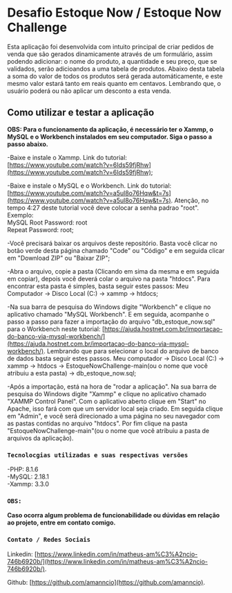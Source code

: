 # Desafio Estoque Now / Estoque Now Challenge

Esta aplicação foi desenvolvida com intuito principal de criar pedidos de venda que são gerados dinamicamente através de um formulário, assim podendo adicionar: o nome do produto, a quantidade e seu preço, que se validados, serão adicioandos a uma tabela de produtos. Abaixo desta tabela a soma do valor de todos os produtos será gerada automáticamente, e este mesmo valor estará tanto em reais quanto em centavos. Lembrando que, o usuário poderá ou não aplicar um desconto a esta venda.

## Como utilizar e testar a aplicação
**OBS: Para o funcionamento da aplicação, é necessário ter o Xammp, o MySQL e o Workbench instalados em seu computador. Siga o passo a passo abaixo.**

-Baixe e instale o Xammp. Link do tutorial: [https://www.youtube.com/watch?v=6Ids59fjRhw](https://www.youtube.com/watch?v=6Ids59fjRhw);

-Baixe e instale o MySQL e o Workbench. Link do tutorial: [https://www.youtube.com/watch?v=a5ul8o76Hqw&t=7s](https://www.youtube.com/watch?v=a5ul8o76Hqw&t=7s). Atenção, no tempo 4:27 deste tutorial você deve colocar a senha padrao "root". 
Exemplo:  
MySQL Root Password: root  
Repeat Password: root;

-Você precisará baixar os arquivos deste repositório. Basta você clicar no botão verde desta página chamado "Code" ou "Código" e em seguida clicar em "Download ZIP" ou "Baixar ZIP";

-Abra o arquivo, copie a pasta (Clicando em sima da mesma e em seguida em copiar), depois você deverá colar o arquivo na pasta "htdocs". Para encontrar esta pasta é simples, basta seguir estes passos: Meu Computador -> Disco Local (C:) -> xammp -> htdocs;

-Na sua barra de pesquisa do Windows digite "Workbench" e clique no aplicativo chamado "MySQL Workbench". E em seguida, acompanhe o passo a passo para fazer a importação do arquivo "db_estoque_now.sql" para o Workbench neste tutorial:
[https://ajuda.hostnet.com.br/importacao-do-banco-via-mysql-workbench/](https://ajuda.hostnet.com.br/importacao-do-banco-via-mysql-workbench/). Lembrando que para selecionar o local do arquivo de banco de dados basta seguir estes passos. Meu computador -> Disco Local (C:) -> xammp -> htdocs -> EstoqueNowChallenge-main(ou o nome que você atribuiu a esta pasta) -> db_estoque_now.sql;

-Após a importação, está na hora de "rodar a aplicação". Na sua barra de pesquisa do Windows digite "Xammp" e clique no aplicativo chamado "XAMMP Control Panel". Com o aplicativo aberto clique em "Start" no Apache, isso fará com que um servidor local seja criado. Em seguida clique em "Admin", e você será direcionado a uma página no seu navegador com as pastas contidas no arquivo "htdocs". Por fim clique na pasta "EstoqueNowChallenge-main"(ou o nome que você atribuiu a pasta de arquivos da aplicação).

### `Tecnolocgias utilizadas e suas respectivas versões`

-PHP: 8.1.6  
-MySQL: 2.18.1  
-Xammp: 3.3.0

### `OBS:`

**Caso ocorra algum problema de funcionabilidade ou dúvidas em relação ao projeto, entre em contato comigo.**

### `Contato / Redes Sociais`

Linkedin: [https://www.linkedin.com/in/matheus-am%C3%A2ncio-746b6920b/](https://www.linkedin.com/in/matheus-am%C3%A2ncio-746b6920b/).

Github: [https://github.com/amanncio](https://github.com/amanncio).
